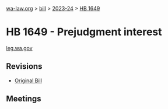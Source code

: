 [wa-law.org](/) > [bill](/bill/) > [2023-24](/bill/2023-24/) > [HB 1649](/bill/2023-24/hb/1649/)

# HB 1649 - Prejudgment interest
[leg.wa.gov](https://app.leg.wa.gov/billsummary?BillNumber=1649&Year=2023&Initiative=false)

## Revisions
* [Original Bill](1/)

## Meetings